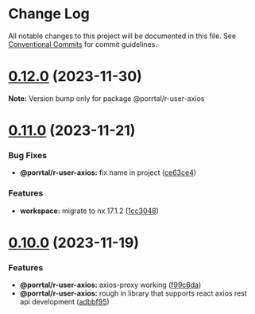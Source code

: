 # Change Log

All notable changes to this project will be documented in this file.
See [Conventional Commits](https://conventionalcommits.org) for commit guidelines.

# [0.12.0](https://github.com/comcast-porrtal/porrtal/compare/v0.11.0...v0.12.0) (2023-11-30)

**Note:** Version bump only for package @porrtal/r-user-axios





# [0.11.0](https://github.com/comcast-porrtal/porrtal/compare/v0.10.0...v0.11.0) (2023-11-21)


### Bug Fixes

* **@porrtal/r-user-axios:** fix name in project ([ce63ce4](https://github.com/comcast-porrtal/porrtal/commit/ce63ce4a4c35f08727bb1609c422786e88b71c8c))


### Features

* **workspace:** migrate to nx 17.1.2 ([1cc3048](https://github.com/comcast-porrtal/porrtal/commit/1cc3048b60a9eb41bb1512fc4f448ee6feb85dff))





# [0.10.0](https://github.com/comcast-porrtal/porrtal/compare/v0.9.6...v0.10.0) (2023-11-19)

### Features

- **@porrtal/r-user-axios:** axios-proxy working ([f99c6da](https://github.com/comcast-porrtal/porrtal/commit/f99c6da75beca89b0e6cd393699b27802fc48013))
- **@porrtal/r-user-axios:** rough in library that supports react axios rest api development ([adbbf95](https://github.com/comcast-porrtal/porrtal/commit/adbbf956464d6f411a777a505e81b7a90ee46814))
